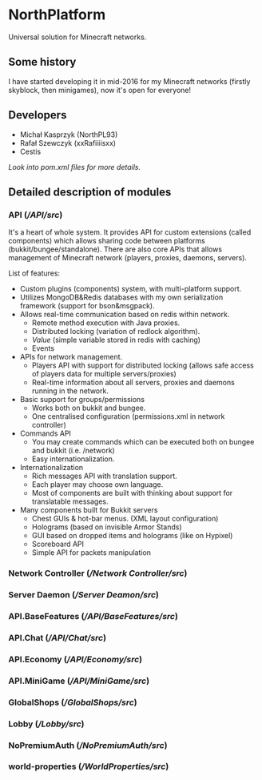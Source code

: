 # NorthPlatform
Universal solution for Minecraft networks.

## Some history
I have started developing it in mid-2016 for my Minecraft networks (firstly skyblock, then minigames), now it's open for everyone!

## Developers
* Michał Kasprzyk (NorthPL93)
* Rafał Szewczyk (xxRafiiiisxx)
* Cestis

_Look into pom.xml files for more details._

## Detailed description of modules
### API (_/API/src_)
It's a heart of whole system.
It provides API for custom extensions (called components) which allows sharing code between platforms (bukkit/bungee/standalone).
There are also core APIs that allows management of Minecraft network (players, proxies, daemons, servers).

List of features:
* Custom plugins (components) system, with multi-platform support.
* Utilizes MongoDB&Redis databases with my own serialization framework (support for bson&msgpack).
* Allows real-time communication based on redis within network.
  * Remote method execution with Java proxies.
  * Distributed locking (variation of redlock algorithm).
  * _Value_ (simple variable stored in redis with caching)
  * Events
* APIs for network management.
  * Players API with support for distributed locking (allows safe access of players data for multiple servers/proxies)
  * Real-time information about all servers, proxies and daemons running in the network.
* Basic support for groups/permissions
  * Works both on bukkit and bungee.
  * One centralised configuration (permissions.xml in network controller)
* Commands API
  * You may create commands which can be executed both on bungee and bukkit (i.e. /network)
  * Easy internationalization.
* Internationalization
  * Rich messages API with translation support.
  * Each player may choose own language.
  * Most of components are built with thinking about support for translatable messages.
* Many components built for Bukkit servers
  * Chest GUIs & hot-bar menus. (XML layout configuration)
  * Holograms (based on invisible Armor Stands)
  * GUI based on dropped items and holograms (like on Hypixel)
  * Scoreboard API
  * Simple API for packets manipulation
  
### Network Controller (_/Network Controller/src_)

### Server Daemon (_/Server Deamon/src_)

### API.BaseFeatures (_/API/BaseFeatures/src_)

### API.Chat (_/API/Chat/src_)

### API.Economy (_/API/Economy/src_)

### API.MiniGame (_/API/MiniGame/src_)

### GlobalShops (_/GlobalShops/src_)

### Lobby (_/Lobby/src_)

### NoPremiumAuth (_/NoPremiumAuth/src_)

### world-properties (_/WorldProperties/src_)